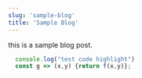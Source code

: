 ```yaml
---
slug: 'sample-blog'
title: 'Sample Blog'
---
```


this is a sample blog post.

```javascript
  console.log("test code highlight")
  const g => (x,y) {return f(x,y)};
```